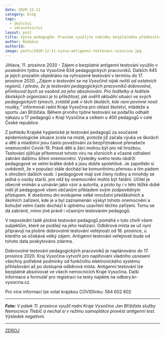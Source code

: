 ```yaml
---
date: 2020-12-11
category: blog
tags:
  - školství
  - zdravotnictví
layout: post
title: Výzva pedagogům: Prosíme využijte nabídku bezplatného přednostního antigenního testování
author: Redakce
authorId:  
image: posts/2020-12-11-vyzva-antigenni-testovani-vysocina.jpg
---
```


Jihlava, 11. prosince 2020 - Zájem o bezplatné antigenní testování využilo v posledním týdnu na Vysočině 834 pedagogických pracovníků. Dalších 945 je jejich prozatím objednáno na vyhrazené testování v termínu do 17. prosince 2020. *„Zájem o testování se na Vysočině nijak neliší od ostatních regionů. I přesto, že je testování pedagogických pracovníků dobrovolné, přimlouval bych se osobně za jeho absolvování. Pro ředitelky a ředitele školských organizací je to příležitost, jak ověřit aktuální situaci ve svých pedagogických týmech, zvláště pak v těch školách, kde není povinné nosit roušky,“* informoval radní Kraje Vysočina pro oblast školství, mládeže a sportu Jan Břížďala. Během prvního týdne testování se podařilo odhalit nákazu u 17 pedagogů v Kraji Vysočina a celkem u 400 pedagogů v celé České republice.
 
Z pohledu Krajské hygienické je testování pedagogů za současné epidemiologické situace zcela na místě, protože již začala výuka ve školách a děti a mladiství jsou často považováni za bezpříznakové přenašeče onemocnění Covid-19. Právě děti a žáci mohou být pro ně hrozbou. Testování zjišťuje přítomnost tohoto viru na sliznicích a včasné odhalení zabrání dalšímu šíření onemocnění. Výsledky svého testu obdrží pedagogové ve velmi krátké době a jsou dobře spolehlivé. Je zapotřebí si uvědomit, že v populaci stále dochází ke komunitnímu přenosu a tím pádem k ohrožení dalších osob. I pedagogové mají své členy rodiny a mnohdy se jedná o osoby starší, pro něž by onemocnění mohlo být fatální. Učitel je obecně vnímán a uznáván jako vzor a autorita, a proto by i v této těžké době měli jít pedagogové všem občanům příkladem svým zodpovědným přístupem. K dnešnímu dni evidujeme velké množství předškolních a školních zařízení, kde je a byl zaznamenán výskyt tohoto onemocnění a bohužel velmi často dochází k úplnému uzavření těchto zařízení. Tomu se dá zabránit, mimo jiné právě i včasným testováním pedagogů.

V neposlední řadě plošné testování pedagogů pomáhá v tuto chvíli všem subjektům, které se podílejí na jeho realizaci. Odběrová místa se už nyní připravují na plošné dobrovolné testování veřejnosti od 18. prosince, u kterého se očekává velký zájem. Antigenní testování veřejnosti bude od tohoto data poskytováno zdarma.

Dobrovolné testování pedagogických pracovníků je naplánováno do 17. prosince 2020. Kraj Vysočina vytvořil pro naplňování vládního usnesení všechny potřebné podmínky od funkčního elektronického systému přihlašování až po dostupná odběrová místa. Antigenní testování lze bezplatně absolvovat ve všech nemocnicích Kraje Vysočina. Další informace a formulář pro registraci na testy najdete na odbery.kr-vysocina.cz.

Pro více informací lze volat krajskou COVIDlinku: 564 602 602

---

***Foto:*** *V pátek 11. prosince využil radní Kraje Vysočina Jan Břížďala služby Nemocnice Třebíč a nechal si v režimu samoplátce provést antigenní test. Výsledek negativní.*

---

[ZDROJ](https://www.kr-vysocina.cz/vyzva-pedagogum-prosime-vyuzijte-nabidku-bezplatneho-prednostniho-antigenniho-testovani/d-4104451)
